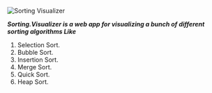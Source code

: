 <p align="center">
  
![Sorting Visualizer](https://user-images.githubusercontent.com/40190772/83947174-c3254280-a815-11ea-960c-65d1e2576bce.png)

</p>

**_Sorting.Visualizer is a web app for visualizing a bunch of different sorting algorithms Like_**

1. Selection Sort.
2. Bubble Sort.
3. Insertion Sort.
4. Merge Sort.
5. Quick Sort.
6. Heap Sort.
